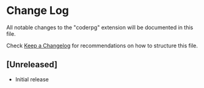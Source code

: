 # Change Log

All notable changes to the "coderpg" extension will be documented in this file.

Check [Keep a Changelog](http://keepachangelog.com/) for recommendations on how to structure this file.

## [Unreleased]

- Initial release